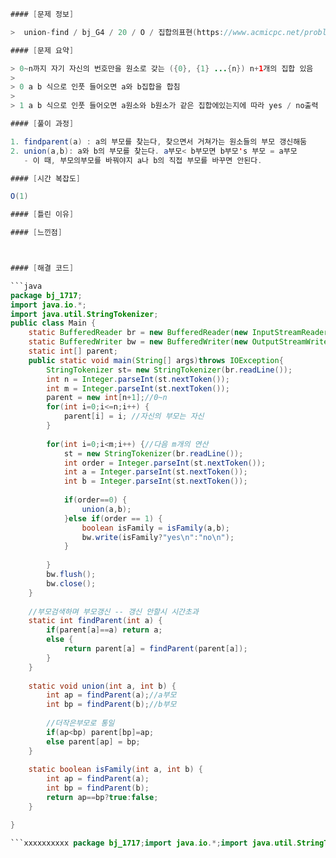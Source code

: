 ```java
#### [문제 정보]

>  union-find / bj_G4 / 20 / O / 집합의표현(https://www.acmicpc.net/problem/1717)

#### [문제 요약]

> 0~n까지 자기 자신의 번호만을 원소로 갖는 ({0}, {1} ...{n}) n+1개의 집합 있음
>
> 0 a b 식으로 인풋 들어오면 a와 b집합을 합침
>
> 1 a b 식으로 인풋 들어오면 a원소와 b원소가 같은 집합에있는지에 따라 yes / no출력

#### [풀이 과정]

1. findparent(a) : a의 부모를 찾는다, 찾으면서 거쳐가는 원소들의 부모 갱신해둠
2. union(a,b): a와 b의 부모를 찾는다. a부모< b부모면 b부모's 부모 = a부모
   - 이 때, 부모의부모를 바꿔야지 a나 b의 직접 부모를 바꾸면 안된다.

#### [시간 복잡도]

O(1)

#### [틀린 이유]

#### [느낀점]



#### [해결 코드]

```java
package bj_1717;
import java.io.*;
import java.util.StringTokenizer;
public class Main {
	static BufferedReader br = new BufferedReader(new InputStreamReader(System.in));
	static BufferedWriter bw = new BufferedWriter(new OutputStreamWriter(System.out));
	static int[] parent;
	public static void main(String[] args)throws IOException{
		StringTokenizer st= new StringTokenizer(br.readLine());
		int n = Integer.parseInt(st.nextToken());
		int m = Integer.parseInt(st.nextToken());
		parent = new int[n+1];//0~n
		for(int i=0;i<=n;i++) {
			parent[i] = i; //자신의 부모는 자신
		}
		
		for(int i=0;i<m;i++) {//다음 m개의 연산
			st = new StringTokenizer(br.readLine());
			int order = Integer.parseInt(st.nextToken());
			int a = Integer.parseInt(st.nextToken());
			int b = Integer.parseInt(st.nextToken());
			
			if(order==0) {
				union(a,b);
			}else if(order == 1) {
				boolean isFamily = isFamily(a,b);
				bw.write(isFamily?"yes\n":"no\n");
			}
			
		}
		bw.flush();
		bw.close();
	}
	
	//부모검색하며 부모갱신 -- 갱신 안할시 시간초과
	static int findParent(int a) {
		if(parent[a]==a) return a;
		else {
			return parent[a] = findParent(parent[a]);
		}
	}
	
	static void union(int a, int b) {
		int ap = findParent(a);//a부모
		int bp = findParent(b);//b부모
		
		//더작은부모로 통일
		if(ap<bp) parent[bp]=ap;
		else parent[ap] = bp;	
	}
	
	static boolean isFamily(int a, int b) {
		int ap = findParent(a);
		int bp = findParent(b);
		return ap==bp?true:false;
	}

}

```xxxxxxxxxx package bj_1717;import java.io.*;import java.util.StringTokenizer;public class Main {    static BufferedReader br = new BufferedReader(new InputStreamReader(System.in));    static BufferedWriter bw = new BufferedWriter(new OutputStreamWriter(System.out));    static int[] parent;    public static void main(String[] args)throws IOException{        StringTokenizer st= new StringTokenizer(br.readLine());        int n = Integer.parseInt(st.nextToken());        int m = Integer.parseInt(st.nextToken());        parent = new int[n+1];//0~n        for(int i=0;i<=n;i++) {            parent[i] = i; //자신의 부모는 자신        }                for(int i=0;i<m;i++) {//다음 m개의 연산            st = new StringTokenizer(br.readLine());            int order = Integer.parseInt(st.nextToken());            int a = Integer.parseInt(st.nextToken());            int b = Integer.parseInt(st.nextToken());                        if(order==0) {                union(a,b);            }else if(order == 1) {                boolean isFamily = isFamily(a,b);                bw.write(isFamily?"yes\n":"no\n");            }                    }        bw.flush();        bw.close();    }        //부모검색하며 부모갱신 -- 갱신 안할시 시간초과    static int findParent(int a) {        if(parent[a]==a) return a;        else {            return parent[a] = findParent(parent[a]);        }    }        static void union(int a, int b) {        int ap = findParent(a);//a부모        int bp = findParent(b);//b부모                //더작은부모로 통일        if(ap<bp) parent[bp]=ap;        else parent[ap] = bp;       }        static boolean isFamily(int a, int b) {        int ap = findParent(a);        int bp = findParent(b);        return ap==bp?true:false;    }}java
```